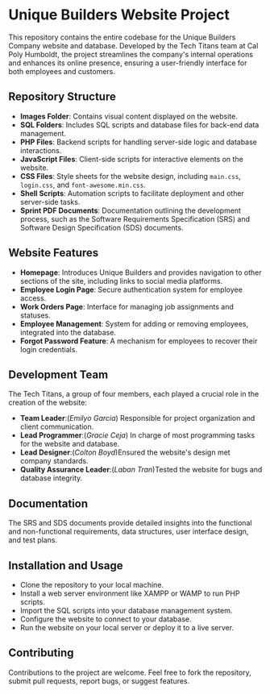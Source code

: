 # Unique Builders Website Project

This repository contains the entire codebase for the Unique Builders Company website and database. Developed by the Tech Titans team at Cal Poly Humboldt, the project streamlines the company's internal operations and enhances its online presence, ensuring a user-friendly interface for both employees and customers.

## Repository Structure

- **Images Folder**: Contains visual content displayed on the website.
- **SQL Folders**: Includes SQL scripts and database files for back-end data management.
- **PHP Files**: Backend scripts for handling server-side logic and database interactions.
- **JavaScript Files**: Client-side scripts for interactive elements on the website.
- **CSS Files**: Style sheets for the website design, including `main.css`, `login.css`, and `font-awesome.min.css`.
- **Shell Scripts**: Automation scripts to facilitate deployment and other server-side tasks.
- **Sprint PDF Documents**: Documentation outlining the development process, such as the Software Requirements Specification (SRS) and Software Design Specification (SDS) documents.

## Website Features

- **Homepage**: Introduces Unique Builders and provides navigation to other sections of the site, including links to social media platforms.
- **Employee Login Page**: Secure authentication system for employee access.
- **Work Orders Page**: Interface for managing job assignments and statuses.
- **Employee Management**: System for adding or removing employees, integrated into the database.
- **Forgot Password Feature**: A mechanism for employees to recover their login credentials.

## Development Team

The Tech Titans, a group of four members, each played a crucial role in the creation of the website:

- **Team Leader**:(*Emilyo Garcia*) Responsible for project organization and client communication.
- **Lead Programmer**:(*Gracie Ceja*) In charge of most programming tasks for the website and database.
- **Lead Designer**:(*Colton Boyd*)Ensured the website's design met company standards.
- **Quality Assurance Leader**:(*Laban Tran*)Tested the website for bugs and database integrity.

## Documentation

The SRS and SDS documents provide detailed insights into the functional and non-functional requirements, data structures, user interface design, and test plans.

## Installation and Usage

- Clone the repository to your local machine.
- Install a web server environment like XAMPP or WAMP to run PHP scripts.
- Import the SQL scripts into your database management system.
- Configure the website to connect to your database.
- Run the website on your local server or deploy it to a live server.

## Contributing

Contributions to the project are welcome. Feel free to fork the repository, submit pull requests, report bugs, or suggest features.
